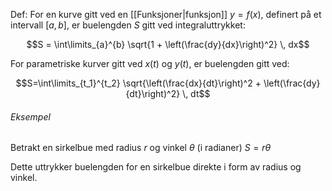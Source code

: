 Def:
For en kurve gitt ved en [[Funksjoner|funksjon]] $y = f(x)$, definert på et intervall $[a, b]$, er buelengden $S$ gitt ved integraluttrykket:

$$S = \int\limits_{a}^{b} \sqrt{1 + \left(\frac{dy}{dx}\right)^2} \, dx$$

For parametriske kurver gitt ved $x(t)$ og $y(t)$, er buelengden gitt ved:

$$S=\int\limits_{t_1}^{t_2} \sqrt{\left(\frac{dx}{dt}\right)^2 + \left(\frac{dy}{dt}\right)^2} \, dt$$
###### Eksempel
Betrakt en sirkelbue med radius $r$ og vinkel $\theta$ (i radianer) $S = r\theta$

Dette uttrykker buelengden for en sirkelbue direkte i form av radius og vinkel.
